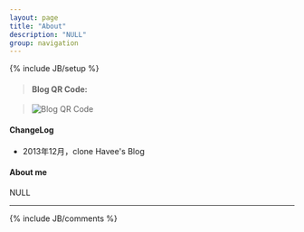 ```yaml
---
layout: page
title: "About"
description: "NULL"
group: navigation
---
```

{% include JB/setup %}

>#### Blog QR Code:

>![Blog QR Code](/assets/images/url.png "Blog QR Code")

#### ChangeLog

- 2013年12月，clone Havee's Blog

#### About me

NULL

*********

{% include JB/comments %}

